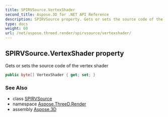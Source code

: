 ```yaml
---
title: SPIRVSource.VertexShader
second_title: Aspose.3D for .NET API Reference
description: SPIRVSource property. Gets or sets the source code of the vertex shader
type: docs
weight: 60
url: /net/aspose.threed.render/spirvsource/vertexshader/
---
```

## SPIRVSource.VertexShader property

Gets or sets the source code of the vertex shader

```csharp
public byte[] VertexShader { get; set; }
```

### See Also

* class [SPIRVSource](../)
* namespace [Aspose.ThreeD.Render](../../../aspose.threed.render/)
* assembly [Aspose.3D](../../../)


